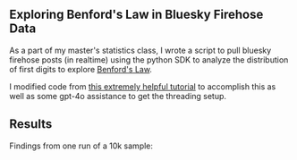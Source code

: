 ## Exploring Benford's Law in Bluesky Firehose Data

As a part of my master's statistics class, I wrote a script to pull bluesky firehose posts (in realtime) 
using the python SDK to analyze the distribution of first digits to explore [Benford's Law](https://en.wikipedia.org/wiki/Benford%27s_law).

I modified code from [this extremely helpful tutorial](https://jrashford.com/2024/12/11/bluesky-firehose-python-tutorial/) to accomplish this as well as some gpt-4o assistance to get the threading setup.

## Results

Findings from one run of a 10k sample:

```


```